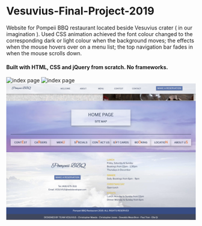 # Vesuvius-Final-Project-2019
Website for Pompeii BBQ restaurant located beside Vesuvius crater ( in our imagination ). Used CSS animation achieved the font colour changed to the corresponding dark or light colour when the background moves; the effects when the mouse hovers over on a menu list; the top navigation bar fades in when the mouse scrolls down. <br>
#### Built with HTML, CSS and jQuery from scratch. No frameworks. <br>
![index page](image/screen1.png)
![index page](image/screen2.png)
![index page](image/screen3.png)
